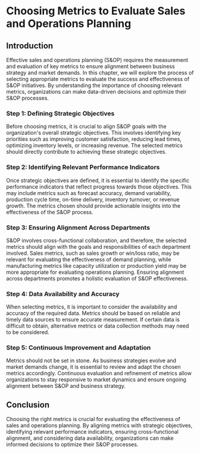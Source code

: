 # Choosing Metrics to Evaluate Sales and Operations Planning

## Introduction

Effective sales and operations planning (S&OP) requires the measurement and evaluation of key metrics to ensure alignment between business strategy and market demands. In this chapter, we will explore the process of selecting appropriate metrics to evaluate the success and effectiveness of S&OP initiatives. By understanding the importance of choosing relevant metrics, organizations can make data-driven decisions and optimize their S&OP processes.

### Step 1: Defining Strategic Objectives

Before choosing metrics, it is crucial to align S&OP goals with the organization's overall strategic objectives. This involves identifying key priorities such as improving customer satisfaction, reducing lead times, optimizing inventory levels, or increasing revenue. The selected metrics should directly contribute to achieving these strategic objectives.

### Step 2: Identifying Relevant Performance Indicators

Once strategic objectives are defined, it is essential to identify the specific performance indicators that reflect progress towards those objectives. This may include metrics such as forecast accuracy, demand variability, production cycle time, on-time delivery, inventory turnover, or revenue growth. The metrics chosen should provide actionable insights into the effectiveness of the S&OP process.

### Step 3: Ensuring Alignment Across Departments

S&OP involves cross-functional collaboration, and therefore, the selected metrics should align with the goals and responsibilities of each department involved. Sales metrics, such as sales growth or win/loss ratio, may be relevant for evaluating the effectiveness of demand planning, while manufacturing metrics like capacity utilization or production yield may be more appropriate for evaluating operations planning. Ensuring alignment across departments promotes a holistic evaluation of S&OP effectiveness.

### Step 4: Data Availability and Accuracy

When selecting metrics, it is important to consider the availability and accuracy of the required data. Metrics should be based on reliable and timely data sources to ensure accurate measurement. If certain data is difficult to obtain, alternative metrics or data collection methods may need to be considered.

### Step 5: Continuous Improvement and Adaptation

Metrics should not be set in stone. As business strategies evolve and market demands change, it is essential to review and adapt the chosen metrics accordingly. Continuous evaluation and refinement of metrics allow organizations to stay responsive to market dynamics and ensure ongoing alignment between S&OP and business strategy.

## Conclusion

Choosing the right metrics is crucial for evaluating the effectiveness of sales and operations planning. By aligning metrics with strategic objectives, identifying relevant performance indicators, ensuring cross-functional alignment, and considering data availability, organizations can make informed decisions to optimize their S&OP processes.
